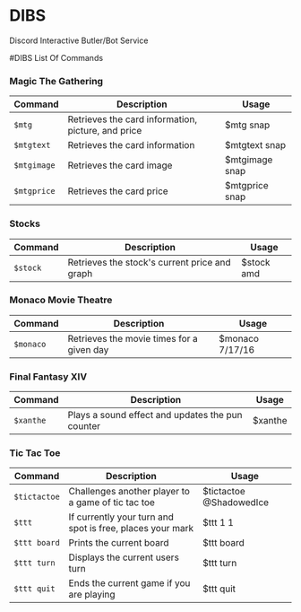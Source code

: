 # DIBS
Discord Interactive Butler/Bot Service

#DIBS List Of Commands

### Magic The Gathering
Command | Description | Usage
--------|--------------|-------
`$mtg` |  Retrieves the card information, picture, and price | $mtg snap
`$mtgtext` | Retrieves the card information | $mtgtext snap
`$mtgimage` | Retrieves the card image | $mtgimage snap
`$mtgprice` | Retrieves the card price | $mtgprice snap

### Stocks
Command | Description | Usage
--------|--------------|-------
`$stock` |  Retrieves the stock's current price and graph | $stock amd

### Monaco Movie Theatre
Command | Description | Usage
--------|--------------|-------
`$monaco` |  Retrieves the movie times for a given day | $monaco 7/17/16

### Final Fantasy XIV
Command | Description | Usage
--------|--------------|-------
`$xanthe` |  Plays a sound effect and updates the pun counter | $xanthe

### Tic Tac Toe
Command | Description | Usage
--------|--------------|-------
`$tictactoe` |  Challenges another player to a game of tic tac toe | $tictactoe @ShadowedIce
`$ttt` | If currently your turn and spot is free, places your mark | $ttt 1 1
`$ttt board` | Prints the current board | $ttt board
`$ttt turn` | Displays the current users turn | $ttt turn
`$ttt quit` | Ends the current game if you are playing | $ttt quit
